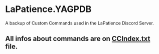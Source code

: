 # LaPatience.YAGPDB
A backup of Custom Commands used in the LaPatience Discord Server.

## All infos about commands are on [CCIndex.txt](../main/CCIndex.txt) file.